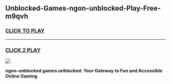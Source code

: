 
## Unblocked-Games-ngon-unblocked-Play-Free-m9qvh
<h3>
<a href="https://premium76.site?title=ngon-unblocked&ref=23A">CLICK TO PLAY</a></h3>
<hr>

<h3>
<a href="https://premium76.site?title=ngon-unblocked&ref=23A">CLICK 2 PLAY</a>
  
</h3>

<a href="https://premium76.site?title=ngon-unblocked&ref=23A"><img src="https://clearcache.store/games.png"></a>


**ngon-unblocked games unblocked: Your Gateway to Fun and Accessible Online Gaming**
